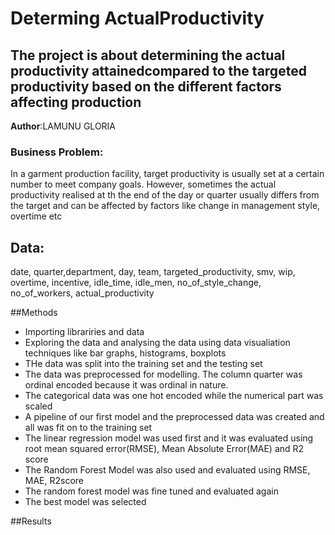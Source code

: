 # Determing ActualProductivity
## The project is about determining the actual productivity attainedcompared to the targeted productivity based on the different factors affecting production

**Author**:LAMUNU GLORIA

### Business Problem:
In a garment production facility, target productivity is usually set at a certain number to meet company goals. However, sometimes the actual productivity realised at th
the end of the day or quarter usually differs from the target and can be affected by factors like change in management style, overtime etc


## Data:
date, quarter,department, day, team, targeted_productivity, smv, wip, overtime, incentive, idle_time, idle_men, no_of_style_change, no_of_workers, 
actual_productivity

##Methods
- Importing librariries and data
- Exploring the data and analysing the data using data visualiation techniques like bar graphs, histograms, boxplots
- THe data was split into the training set and the testing set
- The data was preprocessed for modelling. The column quarter was ordinal encoded because it was ordinal in nature. 
- The categorical data was one hot encoded while the numerical part was scaled
- A pipeline of our first model and the preprocessed data was created and all was fit on to the training set
- The linear regression model was used first and it was evaluated using root mean squared error(RMSE), Mean Absolute Error(MAE) and R2 score
- The Random Forest Model was also used and evaluated using RMSE, MAE, R2score
- The random forest model was fine tuned and evaluated again
- The best model was selected

##Results
